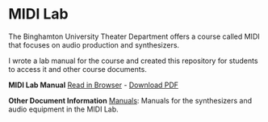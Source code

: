 # MIDI Lab
The Binghamton University Theater Department offers a course called MIDI that focuses on audio production and synthesizers.

I wrote a lab manual for the course and created this repository for students to access it and other course documents.


**MIDI Lab Manual**
[Read in Browser](https://github.com/dkadyrov/MIDILab/blob/master/MIDI_Lab_Manual.pdf) - [Download PDF](https://github.com/dkadyrov/MIDILab/raw/master/MIDI_Lab_Manual.pdf)

**Other Document Information**
[Manuals](https://github.com/dkadyrov/MIDILab/tree/master/Manuals): Manuals for the synthesizers and audio equipment in the MIDI Lab.
